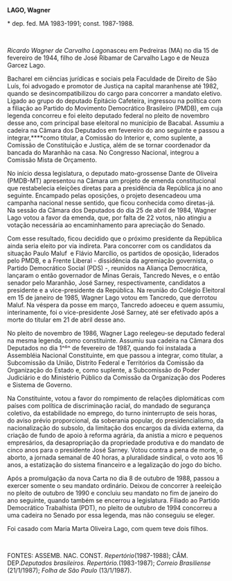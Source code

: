**LAGO, Wagner**

\* dep. fed. MA 1983-1991; const. 1987-1988.

 

*Ricardo Wagner de Carvalho Lago*nasceu em Pedreiras (MA) no dia 15 de
fevereiro de 1944, filho de José Ribamar de Carvalho Lago e de Neuza
Garcez Lago.

Bacharel em ciências jurídicas e sociais pela Faculdade de Direito de
São Luís, foi advogado e promotor de Justiça na capital maranhense até
1982, quando se desincompatibilizou do cargo para concorrer a mandato
eletivo. Ligado ao grupo do deputado Epitácio Cafeteira, ingressou na
política com a filiação ao Partido do Movimento Democrático Brasileiro
(PMDB), em cuja legenda concorreu e foi eleito deputado federal no
pleito de novembro desse ano, com principal base eleitoral no município
de Bacabal. Assumiu a cadeira na Câmara dos Deputados em fevereiro do
ano seguinte e passou a integrar,****como titular, a Comissão do
Interior e, como suplente, a Comissão de Constituição e Justiça, além de
se tornar coordenador da bancada do Maranhão na casa. No Congresso
Nacional, integrou a Comissão Mista de Orçamento.

No início dessa legislatura, o deputado mato-grossense Dante de Oliveira
(PMDB-MT) apresentou na Câmara um projeto de emenda constitucional que
restabelecia eleições diretas para a presidência da República já no ano
seguinte. Encampado pelas oposições, o projeto desencadeou uma campanha
nacional nesse sentido, que ficou conhecida como diretas-já.  Na sessão
da Câmara dos Deputados do dia 25 de abril de 1984, Wagner Lago votou a
favor da emenda, que, por falta de 22 votos, não atingiu a votação
necessária ao encaminhamento para apreciação do Senado.

Com esse resultado, ficou decidido que o próximo presidente da República
ainda seria eleito por via indireta. Para concorrer com os candidatos da
situação Paulo Maluf  e Flávio Marcílio, os partidos de oposição,
liderados pelo PMDB, e a Frente Liberal - dissidência da agremiação
governista, o Partido Democrático Social (PDS) -, reunidos na Aliança
Democrática, lançaram o então governador de Minas Gerais, Tancredo
Neves, e o então senador pelo Maranhão, José Sarney, respectivamente,
candidatos a presidente e a vice-presidente da República. Na reunião do
Colégio Eleitoral em 15 de janeiro de 1985, Wagner Lago votou em
Tancredo, que derrotou Maluf. Na véspera da posse em março, Tancredo
adoeceu e quem assumiu, interinamente, foi o vice-presidente José
Sarney, até ser efetivado após a morte do titular em 21 de abril desse
ano.   

No pleito de novembro de 1986, Wagner Lago reelegeu-se deputado federal
na mesma legenda, como constituinte. Assumiu sua cadeira na Câmara dos
Deputados no dia 1^º^ de fevereiro de 1987, quando foi instalada a
Assembléia Nacional Constituinte, em que passou a integrar, como
titular, a Subcomissão da União, Distrito Federal e Territórios da
Comissão da Organização do Estado e, como suplente, a Subcomissão do
Poder Judiciário e do Ministério Público da Comissão da Organização dos
Poderes e Sistema de Governo.

Na Constituinte, votou a favor do rompimento de relações diplomáticas
com países com política de discriminação racial, do mandado de segurança
coletivo, da estabilidade no emprego, do turno ininterrupto de seis
horas, do aviso prévio proporcional, da soberania popular, do
presidencialismo, da nacionalização do subsolo, da limitação dos
encargos da dívida externa, da criação de fundo de apoio à reforma
agrária, da anistia a micro e pequenos empresários, da desapropriação da
propriedade produtiva e do mandato de cinco anos para o presidente José
Sarney. Votou contra a pena de morte, o aborto, a jornada semanal de 40
horas, a pluralidade sindical, o voto aos 16 anos, a estatização do
sistema financeiro e a legalização do jogo do bicho.

Após a promulgação da nova Carta no dia 8 de outubro de 1988, passou a
exercer somente o seu mandato ordinário. Deixou de concorrer à reeleição
no pleito de outubro de 1990 e concluiu seu mandato no fim de janeiro do
ano seguinte, quando também se encerrou a legislatura. Filiado ao
Partido Democrático Trabalhista (PDT), no pleito de outubro de 1994
concorreu a uma cadeira no Senado por essa legenda, mas não conseguiu se
eleger. 

Foi casado com Maria Marta Oliveira Lago, com quem teve dois filhos.

 

FONTES: ASSEMB. NAC. CONST. *Repertório*(1987-1988); CÂM. DEP.*Deputados
brasileiros. Repertório.*(1983-1987); *Correio Brasiliense* (21/1/1987);
*Folha de São Paulo* (13/1/1987).
